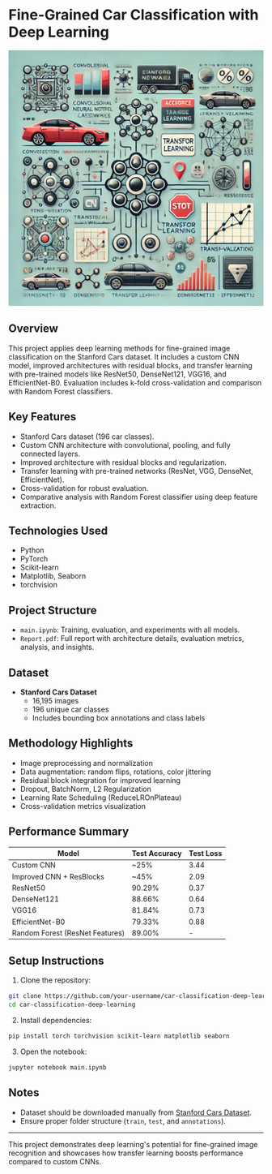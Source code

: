 # Fine-Grained Car Classification with Deep Learning

<img src="car_class_visual.webp" alt="Car Classification Deep Learning Project" width="600"/>

## Overview
This project applies deep learning methods for fine-grained image classification on the Stanford Cars dataset. It includes a custom CNN model, improved architectures with residual blocks, and transfer learning with pre-trained models like ResNet50, DenseNet121, VGG16, and EfficientNet-B0. Evaluation includes k-fold cross-validation and comparison with Random Forest classifiers.

## Key Features
- Stanford Cars dataset (196 car classes).
- Custom CNN architecture with convolutional, pooling, and fully connected layers.
- Improved architecture with residual blocks and regularization.
- Transfer learning with pre-trained networks (ResNet, VGG, DenseNet, EfficientNet).
- Cross-validation for robust evaluation.
- Comparative analysis with Random Forest classifier using deep feature extraction.

## Technologies Used
- Python
- PyTorch
- Scikit-learn
- Matplotlib, Seaborn
- torchvision

## Project Structure
- `main.ipynb`: Training, evaluation, and experiments with all models.
- `Report.pdf`: Full report with architecture details, evaluation metrics, analysis, and insights.

## Dataset
- **Stanford Cars Dataset**
  - 16,195 images
  - 196 unique car classes
  - Includes bounding box annotations and class labels

## Methodology Highlights
- Image preprocessing and normalization
- Data augmentation: random flips, rotations, color jittering
- Residual block integration for improved learning
- Dropout, BatchNorm, L2 Regularization
- Learning Rate Scheduling (ReduceLROnPlateau)
- Cross-validation metrics visualization

## Performance Summary
| Model              | Test Accuracy | Test Loss |
|--------------------|----------------|-----------|
| Custom CNN         | ~25%           | 3.44      |
| Improved CNN + ResBlocks | ~45%           | 2.09      |
| ResNet50           | 90.29%         | 0.37      |
| DenseNet121        | 88.66%         | 0.64      |
| VGG16              | 81.84%         | 0.73      |
| EfficientNet-B0    | 79.33%         | 0.88      |
| Random Forest (ResNet Features) | 89.00%  | -         |

## Setup Instructions
1. Clone the repository:
```bash
git clone https://github.com/your-username/car-classification-deep-learning.git
cd car-classification-deep-learning
```
2. Install dependencies:
```bash
pip install torch torchvision scikit-learn matplotlib seaborn
```
3. Open the notebook:
```bash
jupyter notebook main.ipynb
```

## Notes
- Dataset should be downloaded manually from [Stanford Cars Dataset](https://ai.stanford.edu/~jkrause/cars/car_dataset.html).
- Ensure proper folder structure (`train`, `test`, and `annotations`).

---
This project demonstrates deep learning's potential for fine-grained image recognition and showcases how transfer learning boosts performance compared to custom CNNs.


